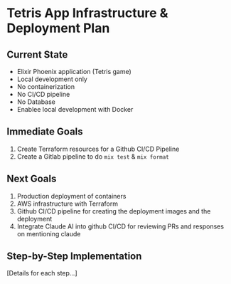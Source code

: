 # Tetris App Infrastructure & Deployment Plan

## Current State
- Elixir Phoenix application (Tetris game)
- Local development only
- No containerization
- No CI/CD pipeline
- No Database
- Enablee local development with Docker

## Immediate Goals
1. Create Terraform resources for a Github CI/CD Pipeline
2. Create a Gitlab pipeline to do `mix test` & `mix format`

## Next Goals
1. Production deployment of containers
2. AWS infrastructure with Terraform
3. Github CI/CD pipeline for creating the deployment images and the deployment
4. Integrate Claude AI into github CI/CD for reviewing PRs and responses on mentioning claude

## Step-by-Step Implementation
[Details for each step...]